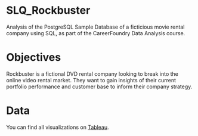 # SLQ_Rockbuster
Analysis of the PostgreSQL Sample Database of a ficticious movie rental company using SQL, as part of the CareerFoundry Data Analysis course.

# Objectives
Rockbuster is a fictional DVD rental company looking to break into the online video rental market. They want to gain insights of their current portfolio performance and customer base to inform their company strategy.

# Data


You can find all visualizations on [Tableau](https://public.tableau.com/app/profile/stephanie.burns).
